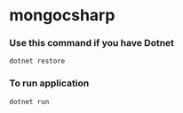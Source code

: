 # mongocsharp

### Use this command if you have Dotnet
```
dotnet restore
```

### To run application
```
dotnet run
```
